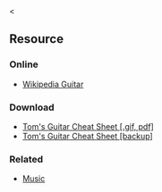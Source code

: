 &lt;

Resource
--------

### Online

-   [Wikipedia Guitar](http://en.wikipedia.org/wiki/Guitar)

### Download

-   [Tom's Guitar Cheat Sheet \[.gif, pdf\]](http://www.halfhill.com/guitar.html)
-   [Tom's Guitar Cheat Sheet \[backup\]](static/cs/Tom-s-guitar-cheatsheet.pdf)

### Related

-   [Music](music.html "Music Cheat Sheet")
